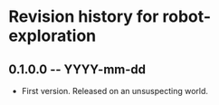 # Revision history for robot-exploration

## 0.1.0.0 -- YYYY-mm-dd

* First version. Released on an unsuspecting world.
